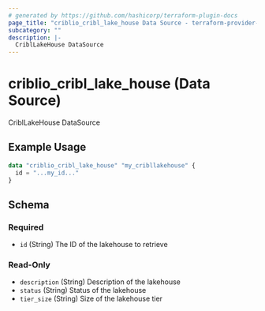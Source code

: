 ```yaml
---
# generated by https://github.com/hashicorp/terraform-plugin-docs
page_title: "criblio_cribl_lake_house Data Source - terraform-provider-criblio"
subcategory: ""
description: |-
  CriblLakeHouse DataSource
---
```


# criblio_cribl_lake_house (Data Source)

CriblLakeHouse DataSource

## Example Usage

```terraform
data "criblio_cribl_lake_house" "my_cribllakehouse" {
  id = "...my_id..."
}
```

<!-- schema generated by tfplugindocs -->
## Schema

### Required

- `id` (String) The ID of the lakehouse to retrieve

### Read-Only

- `description` (String) Description of the lakehouse
- `status` (String) Status of the lakehouse
- `tier_size` (String) Size of the lakehouse tier
